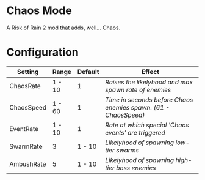 # Chaos Mode
A Risk of Rain 2 mod that adds, well... Chaos.

# Configuration
Setting | Range | Default | Effect
---|---|---|---
ChaosRate | 1 - 10 | 1 | *Raises the likelyhood and max spawn rate of enemies*
ChaosSpeed | 1 - 60 | 1 | *Time in seconds before Chaos enemies spawn. (61 - ChaosSpeed)*
EventRate | 1 - 10 | 1 | *Rate at which special 'Chaos events' are triggered*
SwarmRate | 3 | 1 - 10 | *Likelyhood of spawning low-tier swarms*
AmbushRate | 5 | 1 - 10 | *Likelyhood of spawning high-tier boss enemies*
